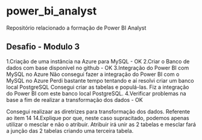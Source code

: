 # power_bi_analyst

Repositório relacionado a formação de Power BI Analyst

## Desafio - Modulo 3

1.Criação de uma instância na Azure para MySQL - OK
2.Criar o Banco de dados com base disponível no github - OK
3.Integração do Power BI com MySQL no Azure
Não consegui fazer a integração do Power BI com o MySQL no Azure
Perdi bastante tempo tentando e aí resolvi criar um banco local PostgreSQL
Consegui criar as tabelas e populá-las.
Fiz a integração do Power BI com este banco local PostgreSQL.
4.Verificar problemas na base a fim de realizar a transformação dos dados - OK

Consegui realizaar as diretrizes para transformação dos dados.
Referente ao item 14
14.Explique por que, neste caso supracitado, podemos apenas utilizar o mesclar e não o atribuir.
Atribuir irá unir as 2 tabelas e mesclar fará a junção das 2 tabelas criando uma terceira tabela. 
